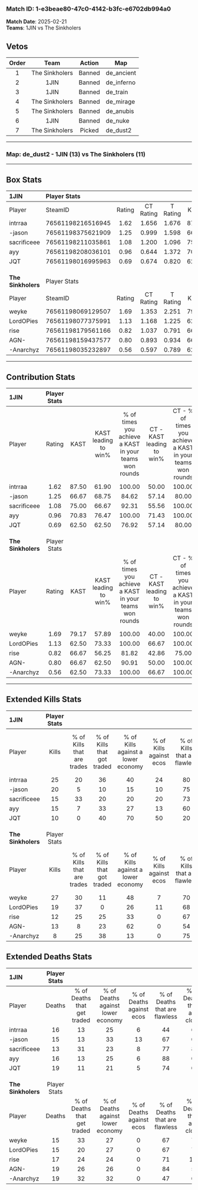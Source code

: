 ### Match ID: 1-e3beae80-47c0-4142-b3fc-e6702db994a0  
**Match Date**: 2025-02-21  
**Teams**: 1JIN vs The Sinkholers  

## Vetos  

| Order | Team | Action | Map |
| :---: | :--: | :----: | --- |
| 1 | The Sinkholers | Banned | de_ancient |
| 2 | 1JIN | Banned | de_inferno |
| 3 | 1JIN | Banned | de_train |
| 4 | The Sinkholers | Banned | de_mirage |
| 5 | The Sinkholers | Banned | de_anubis |
| 6 | 1JIN | Banned | de_nuke |
| 7 | The Sinkholers | Picked | de_dust2 |

---  

### **Map**: de_dust2 - 1JIN (13) vs The Sinkholers (11)  
---  

## Box Stats  

| **1JIN**           | Player Stats      |        |           |          |       |       |       |         |        |      |     |
| :- | :- | :-: | :-: | :-: | :-: | :-: | :-: | :-: | :-: | :-: | :-: |
| Player             | SteamID           | Rating | CT Rating | T Rating | KAST  |  ADR  | Kills | Assists | Deaths | K/D  | HS% |
| intrraa            | 76561198216516945 |  1.62  |   1.656   |  1.676   | 87.50 | 107.1 |  25   |    8    |   16   | 1.56 | 48  |
| -jason             | 76561198375621909 |  1.25  |   0.999   |  1.598   | 66.67 | 92.9  |  20   |    5    |   15   | 1.33 | 55  |
| sacrificeee        | 76561198211035861 |  1.08  |   1.200   |  1.096   | 75.00 | 62.4  |  15   |    4    |   13   | 1.15 | 53  |
| ayy                | 76561198208036101 |  0.96  |   0.644   |  1.372   | 70.83 | 56.9  |  15   |    4    |   16   | 0.94 | 53  |
| JQT                | 76561198016995963 |  0.69  |   0.674   |  0.820   | 62.50 | 62.8  |  10   |    9    |   19   | 0.53 | 30  |
|                    |                   |        |           |          |       |       |       |         |        |      |     |
|                    |                   |        |           |          |       |       |       |         |        |      |     |
|                    |                   |        |           |          |       |       |       |         |        |      |     |
| **The Sinkholers** | Player Stats      |        |           |          |       |       |       |         |        |      |     |
| Player             | SteamID           | Rating | CT Rating | T Rating | KAST  |  ADR  | Kills | Assists | Deaths | K/D  | HS% |
| weyke              | 76561198069129507 |  1.69  |   1.353   |  2.251   | 79.17 | 118.4 |  27   |    8    |   15   | 1.80 | 40  |
| LordOPies          | 76561198077375991 |  1.13  |   1.168   |  1.225   | 62.50 | 74.8  |  19   |    5    |   15   | 1.27 | 68  |
| rise               | 76561198179561166 |  0.82  |   1.037   |  0.791   | 66.67 | 62.5  |  12   |    5    |   17   | 0.71 | 58  |
| AGN-               | 76561198159437577 |  0.80  |   0.893   |  0.934   | 66.67 | 58.5  |  13   |    5    |   19   | 0.68 | 53  |
| -Anarchyz          | 76561198035232897 |  0.56  |   0.597   |  0.789   | 62.50 | 44.5  |   8   |    8    |   19   | 0.42 | 50  |
---  

## Contribution Stats  

| **1JIN**           | Player Stats |       |                      |                                                        |                           |                                                             |                          |                                                            |
| :- | :-: | :-: | :-: | :-: | :-: | :-: | :-: | :-: |
| Player             |    Rating    | KAST  | KAST leading to win% | % of times you achieve a KAST in your teams won rounds | CT - KAST leading to win% | CT - % of times you achieve a KAST in your teams won rounds | T - KAST leading to win% | T - % of times you achieve a KAST in your teams won rounds |
| intrraa            |     1.62     | 87.50 |        61.90         |                         100.00                         |           50.00           |                           100.00                            |          72.73           |                           100.00                           |
| -jason             |     1.25     | 66.67 |        68.75         |                         84.62                          |           57.14           |                            80.00                            |          77.78           |                           87.50                            |
| sacrificeee        |     1.08     | 75.00 |        66.67         |                         92.31                          |           55.56           |                           100.00                            |          77.78           |                           87.50                            |
| ayy                |     0.96     | 70.83 |        76.47         |                         100.00                         |           71.43           |                           100.00                            |          80.00           |                           100.00                           |
| JQT                |     0.69     | 62.50 |        62.50         |                         76.92                          |           57.14           |                            80.00                            |          66.67           |                           75.00                            |
|                    |              |       |                      |                                                        |                           |                                                             |                          |                                                            |
|                    |              |       |                      |                                                        |                           |                                                             |                          |                                                            |
|                    |              |       |                      |                                                        |                           |                                                             |                          |                                                            |
| **The Sinkholers** | Player Stats |       |                      |                                                        |                           |                                                             |                          |                                                            |
| Player             |    Rating    | KAST  | KAST leading to win% | % of times you achieve a KAST in your teams won rounds | CT - KAST leading to win% | CT - % of times you achieve a KAST in your teams won rounds | T - KAST leading to win% | T - % of times you achieve a KAST in your teams won rounds |
| weyke              |     1.69     | 79.17 |        57.89         |                         100.00                         |           40.00           |                           100.00                            |          77.78           |                           100.00                           |
| LordOPies          |     1.13     | 62.50 |        73.33         |                         100.00                         |           66.67           |                           100.00                            |          77.78           |                           100.00                           |
| rise               |     0.82     | 66.67 |        56.25         |                         81.82                          |           42.86           |                            75.00                            |          66.67           |                           85.71                            |
| AGN-               |     0.80     | 66.67 |        62.50         |                         90.91                          |           50.00           |                           100.00                            |          75.00           |                           85.71                            |
| -Anarchyz          |     0.56     | 62.50 |        73.33         |                         100.00                         |           66.67           |                           100.00                            |          77.78           |                           100.00                           |
---  

## Extended Kills Stats  

| **1JIN**           | Player Stats |                            |                            |                                    |                         |                              |                                 |                                       |                    |           |
| :- | :-: | :-: | :-: | :-: | :-: | :-: | :-: | :-: | :-: | :-: |
| Player             |    Kills     | % of Kills that are trades | % of Kills that got traded | % of Kills against a lower economy | % of Kills against ecos | % of Kills that are flawless | % of Kills that are close duels | % of Kills that are assisted by flash | Pistol Round Kills | AWP Kills |
| intrraa            |      25      |             20             |             36             |                 40                 |           24            |              80              |                8                |                   4                   |         1          |     1     |
| -jason             |      20      |             5              |             10             |                 15                 |           10            |              75              |                0                |                   5                   |         3          |     2     |
| sacrificeee        |      15      |             33             |             20             |                 20                 |           20            |              73              |               13                |                   0                   |         0          |     1     |
| ayy                |      15      |             7              |             33             |                 27                 |           13            |              60              |                7                |                   0                   |         0          |     1     |
| JQT                |      10      |             0              |             40             |                 70                 |           50            |              20              |                0                |                  30                   |         0          |     1     |
|                    |              |                            |                            |                                    |                         |                              |                                 |                                       |                    |           |
|                    |              |                            |                            |                                    |                         |                              |                                 |                                       |                    |           |
|                    |              |                            |                            |                                    |                         |                              |                                 |                                       |                    |           |
| **The Sinkholers** | Player Stats |                            |                            |                                    |                         |                              |                                 |                                       |                    |           |
| Player             |    Kills     | % of Kills that are trades | % of Kills that got traded | % of Kills against a lower economy | % of Kills against ecos | % of Kills that are flawless | % of Kills that are close duels | % of Kills that are assisted by flash | Pistol Round Kills | AWP Kills |
| weyke              |      27      |             30             |             11             |                 48                 |            7            |              70              |                4                |                   4                   |         7          |     0     |
| LordOPies          |      19      |             37             |             0              |                 26                 |           11            |              68              |                0                |                  11                   |         0          |     3     |
| rise               |      12      |             25             |             25             |                 33                 |            0            |              67              |                0                |                   8                   |         0          |     2     |
| AGN-               |      13      |             8              |             23             |                 62                 |            0            |              54              |                0                |                   8                   |         0          |     0     |
| -Anarchyz          |      8       |             25             |             38             |                 13                 |            0            |              75              |               13                |                   0                   |         0          |     0     |
## Extended Deaths Stats  

| **1JIN**           | Player Stats |                             |                                   |                          |                               |                            |                           |               |
| :- | :-: | :-: | :-: | :-: | :-: | :-: | :-: | :-: |
| Player             |    Deaths    | % of Deaths that get traded | % of Deaths against lower economy | % of Deaths against ecos | % of Deaths that are flawless | % of Deaths that are close | % of Deaths while blinded | Deaths to AWP |
| intrraa            |      16      |             13              |                25                 |            6             |              44               |             6              |            13             |       2       |
| -jason             |      15      |             13              |                33                 |            13            |              67               |             0              |             0             |       0       |
| sacrificeee        |      13      |             31              |                23                 |            8             |              77               |             8              |             0             |       1       |
| ayy                |      16      |             13              |                25                 |            6             |              88               |             0              |            13             |       1       |
| JQT                |      19      |             11              |                21                 |            5             |              74               |             0              |             5             |       3       |
|                    |              |                             |                                   |                          |                               |                            |                           |               |
|                    |              |                             |                                   |                          |                               |                            |                           |               |
|                    |              |                             |                                   |                          |                               |                            |                           |               |
| **The Sinkholers** | Player Stats |                             |                                   |                          |                               |                            |                           |               |
| Player             |    Deaths    | % of Deaths that get traded | % of Deaths against lower economy | % of Deaths against ecos | % of Deaths that are flawless | % of Deaths that are close | % of Deaths while blinded | Deaths to AWP |
| weyke              |      15      |             33              |                27                 |            0             |              67               |             7              |             7             |       0       |
| LordOPies          |      15      |             20              |                27                 |            0             |              67               |             7              |             7             |       1       |
| rise               |      17      |             24              |                24                 |            0             |              71               |             12             |             0             |       0       |
| AGN-               |      19      |             26              |                26                 |            0             |              84               |             5              |             0             |       2       |
| -Anarchyz          |      19      |             32              |                32                 |            0             |              47               |             0              |            16             |       1       |
